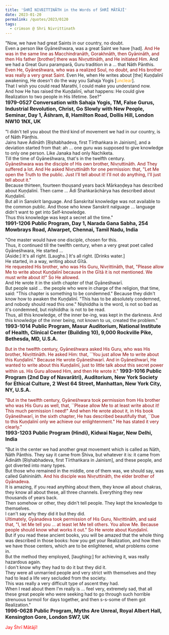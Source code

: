 ```yaml
---
title: 'ŚHRĪ NIVṚITTINĀTH in the Words of ŚHRĪ MĀTĀJĪ' 
date: 2023-01-20
permalink: /quotes/2023/0120
tags:
  - crimson @ Shri Nivrittinath
---
```


<div class="para-divider"></div>

<p>
"Now, we have had great Saints in our country, no doubt.<br>
Even a person like Gyāneśhwara, was a great Saint we have [had]. <font color="DarkRed">And He was in the same line as Macchindranāth, Gorakhnāth, then Gyānināth, and then His father [brother] there was Nivṛuttināth, and He initiated Him.</font> And we had a Great Guru paramparā, Guru tradition in a ... that Nāth Pānthis.<br>
<font color="DarkRed">Even He, Gyāneśhwara, who was a realized Soul, no doubt, and His brother was really a very great Saint.</font> Even He, when He writes about [the] Kuṇḍalinī awakening, He doesn't do the way you Sahaja Yogis [<font color="orange">unclear</font>].<br>
That I wish you could read Marathi, I could make you understand now.<br>
And how He has raised the Kuṇḍalinī, what happens: He could give Realization to two people in His lifetime. See?"<br>
<font size="+0"><b>1979-0527 Conversation with Sahaja Yogis, TM, False Gurus, Industrial Revolution, Christ, Go Slowly with New People, Seminar, Day 1, Āśhram, 8, Hamilton Road, Dollis Hill, London NW10 1NX, UK</b></font>
</p>

<div class="para-divider"></div>

<p>
"I didn't tell you about the third kind of movement we had in our country, is of Nāth Pānthis.<br>
Jains have Ādināth [Ṛiṣhabhadeva, first Tīrthaṅkara in Jainism], and a deviation started from that: ah ... one guru was supposed to give knowledge to only one person. Like Janaka had only Nachiketa.<br>
Till the time of Gyāneśhwara, that's in the twelfth century.<br>
<font color="DarkRed">Gyāneśhwara was the disciple of His own brother, Nivṛuttināth. And They suffered a lot. And He asked Nivṛuttināth for one permission: that, "Let Me open the Truth to the public. Just I'll tell about it! I'll not do anything, I'll just tell about it."</font><br>
Because thirteen, fourteen thousand years back Mārkaṇḍeya has described about Kuṇḍalinī. Then came ... Ādi Śhaṅkarāchārya has described about Kuṇḍalinī.<br>
But all in Sanskrit language. And Sanskrital knowledge was not available to the common public. And those who knew Sanskrit nalguage ... language didn't want to get into Self-knowledge.<br>
Thus this knowledge was kept a secret all the time."<br>
<font size="+0"><b>1991-1206 Public Program, Day 1, Narada Gana Sabha, 254 Mowbrays Road, Alwarpet, Chennai, Tamil Nadu, India</b></font>
</p>

<div class="para-divider"></div>

<p>
"One master would have one disciple, chosen for this.<br>
Thus, it continued till the twelfth century, when a very great poet called Gyāneśhwara, He started ...<br>
[Aside:] It's all right. [Laughs.] It's all right. [Drinks water.]<br>
He started, in a way, writing about Gītā.<br>
<font color="DarkRed">He requested His brother, who was His Guru, Nivṛittināth, that, "Please allow Me to write about Kuṇḍalinī because in the Gītā it is not mentioned. We must write about it!" So He allowed.</font><br>
And He wrote it in the sixth chapter of that Gyāneśhwarī.<br>
But people said ... the people who were in charge of the religion, that time, said: "This chapter is something to be condemned." Because they didn't know how to awaken the Kuṇḍalinī. "This has to be absolutely condemned, and nobody should read this one." Niṣhiddha is the word, is not so bad as it's condemned, but niṣhiddha: is not to be read.<br>
Thus, all this knowledge, of the inner be-ing, was kept in the darkness. And this knowledge of the inner being, not known to us, created the problem."<br>
<font size="+0"><b>1993-1014 Public Program, Masur Auditorium, National Institute of Health, Clinical Center (Building 10), 9,000 Rockville Pike, Bethesda, MD, U.S.A.</b></font>
</p>

<div class="para-divider"></div>

<p>
<font color="DarkRed">But in the twelfth century, Gyāneśhwara asked His Guru, who was His brother, Nivṛittināth. He asked Him: that, ``You just allow Me to write about this Kuṇḍalinī." Because He wrote Gyāneśhwarī. And in Gyāneśhwarī, He wanted to write about this Kuṇḍalinī, just to little talk about this secret power within us. His Guru allowed Him, and then He wrote it."</font>
<font size="+0"><b>1993-1016 Public Program (2nd Day of Navarātri), Auditorium, New York Society for Ethical Culture, 2 West 64 Street, Manhattan, New York City, NY, U.S.A.</b></font>
</p>

<div class="para-divider"></div>

<p>
<font color="DarkRed">"But in the twelfth century, Gyāneśhwara took permission from His brother who was His Guru as well, that, ``Please allow Me to at least write about it! This much permission I need!" And when He wrote about it, in His book Gyāneśhwarī, in the sixth chapter, He has described beautifully that, ``Due to this Kuṇḍalinī only we achieve our enlightenment." He has stated it very clearly."</font><br>
<font size="+0"><b>1993-1203 Public Program (Hindi), Kidwai Nagar, New Delhi, India</b></font>
</p>

<div class="para-divider"></div>

<p>
"But in the center we had another great movement which is called as Nāth, Nāth Pānthis. They say it came from Śhiva, but whatever it is: it came from Ādināth [Ṛiṣhabhadeva, first Tīrthaṅkara in Jainism], and these people, and got diverted into many types.<br>
But those who remained in the middle, one of them was, we should say, was called Gahinināth. <font color="DarkRed">And his disciple was Nivṛuttināth, the elder brother of Gyānadeva.</font><br>
It is amazing, if you read anything about them, they know all about chakras, they know all about these, all three channels. Everything they new thousands of years back.<br>
Then somehow or other, they didn't tell people. They kept the knowledge to themselves.<br>
I can't say why they did it but they did.<br>
<font color="DarkRed">Ultimately, Gyānadeva took permission of His Guru, Nivṛittināth, and said that, "I, let Me tell you ... at least let Me tell others. You allow Me. Because people should know what works it out." So He wrote about Kuṇḍalinī.</font><br>
But if you read these ancient books, you will be amazed that the whole thing was described in those books: how you get your Realization, and how then we have those centers, which are to be enlightened, what problems come in.<br>
But the method they employed, [laughing:] for achieving it, was really hazardous again.<br>
I don't know why they had to do it but they did it.<br>
They were all unmarried people and very strict with themselves and they had to lead a life very secluded from the society.<br>
This was really a very difficult type of ascent they had.<br>
When I read about them I'm really is ... feel very, extremely sad, that all these great people who were seeking had to go through such horrible strenuous turmoil for days together, and then s-s-some of them got Realization."<br>
<font size="+0"><b>1996-0628 Public Program, Myths Are Unreal, Royal Albert Hall, Kensington Gore, London SW7, UK</b></font>
</p>

<div class="para-divider"></div>

<p style="color:red;">Jay Śhrī Mātājī!<br></p>